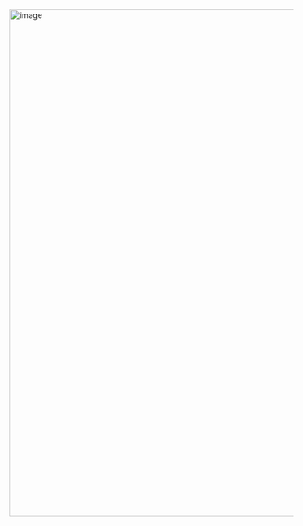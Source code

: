 <img width="901" alt="image" src="https://github.com/ramana24/UI5/assets/16117165/9acdd32a-ba59-4b9e-9e38-fabec8fc5d18">
